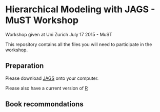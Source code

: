 # Hierarchical Modeling with JAGS - MuST Workshop

Workshop given at Uni Zurich July 17 2015 - MuST

This repository contains all the files you will need to participate in the workshop. 

## Preparation

Please download [JAGS](http://sourceforge.net/projects/mcmc-jags/files/JAGS/3.x/) onto your computer. 

Please also have a current version of [R](http://stat.ethz.ch/CRAN/)

## Book recommondations

